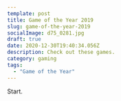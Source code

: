 ```yaml
---
template: post
title: Game of the Year 2019
slug: game-of-the-year-2019
socialImage: d75_0281.jpg
draft: true
date: 2020-12-30T19:40:34.056Z
description: Check out these games.
category: gaming
tags:
  - "Game of the Year"
---
```

Start.